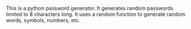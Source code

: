 This is a python password generator.
It generates random passwords limited to 8
characters long. It uses a random function
to generate random words, symbols, numbers, etc.

